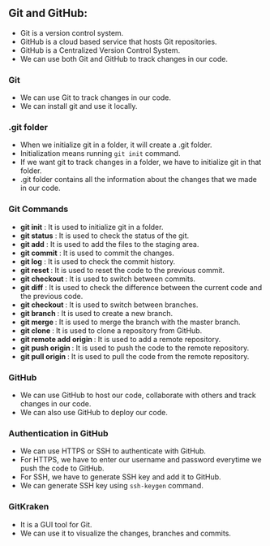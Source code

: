 ## Git and GitHub:
- Git is a version control system.
- GitHub is a cloud based service that hosts Git repositories.
- GitHub is a Centralized Version Control System.
- We can use both Git and GitHub to track changes in our code.

### Git
- We can use Git to track changes in our code.
- We can install git and use it locally.

### .git folder
- When we initialize git in a folder, it will create a .git folder.
- Initialization means running `git init` command.
- If we want git to track changes in a folder, we have to initialize git in that folder.
- .git folder contains all the information about the changes that we made in our code.

### Git Commands
- **git init** :  It is used to initialize git in a folder.
- **git status** : It is used to check the status of the git.
- **git add** : It is used to add the files to the staging area.
- **git commit** : It is used to commit the changes.
- **git log** : It is used to check the commit history.
- **git reset <commit-id>** : It is used to reset the code to the previous commit.
- **git checkout <commit-id>** : It is used to switch between commits.
- **git diff** : It is used to check the difference between the current code and the previous code.
- **git checkout <branch-name>** : It is used to switch between branches.
- **git branch <branch-name>** : It is used to create a new branch.
- **git merge <branch-name>** : It is used to merge the branch with the master branch.
- **git clone <repo-url>** : It is used to clone a repository from GitHub.
- **git remote add origin <repo-url>** : It is used to add a remote repository.
- **git push origin <branch-name>** : It is used to push the code to the remote repository.
- **git pull origin <branch-name>** : It is used to pull the code from the remote repository.

### GitHub
- We can use GitHub to host our code, collaborate with others and track changes in our code.
- We can also use GitHub to deploy our code.

### Authentication in GitHub
- We can use HTTPS or SSH to authenticate with GitHub.
- For HTTPS, we have to enter our username and password everytime we push the code to GitHub.
- For SSH, we have to generate SSH key and add it to GitHub.
- We can generate SSH key using `ssh-keygen` command.

### GitKraken
- It is a GUI tool for Git.
- We can use it to visualize the changes, branches and commits.
